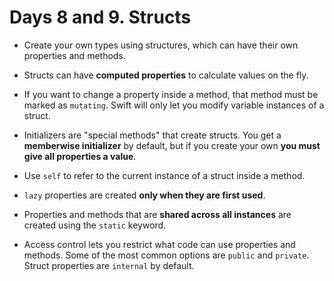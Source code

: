 
# Days 8 and 9. Structs

- Create your own types using structures, which can have their own properties and methods.

- Structs can have **computed properties** to calculate values on the fly.

- If you want to change a property inside a method, that method must be marked as `mutating`. Swift will only let you modify variable instances of a struct.

- Initializers are "special methods" that create structs. You get a **memberwise initializer** by default, but if you create your own **you must give all properties a value**.

- Use `self` to refer to the current instance of a struct inside a method.

- `lazy` properties are created **only when they are first used**.

- Properties and methods that are **shared across all instances** are created using the `static` keyword.

- Access control lets you restrict what code can use properties and methods. Some of the most common options are `public` and `private`. Struct properties are `internal` by default. 
